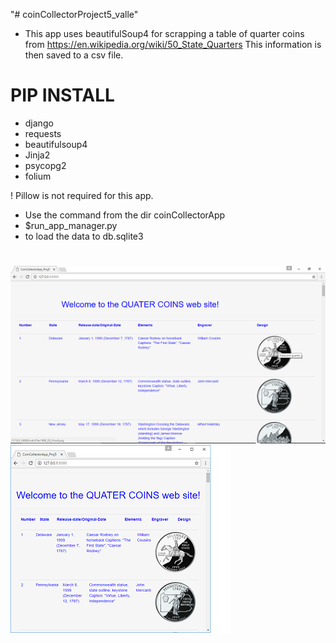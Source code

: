 "# coinCollectorProject5_valle"

* This app uses beautifulSoup4 for scrapping a table of quarter coins from
	https://en.wikipedia.org/wiki/50_State_Quarters
	This information is then saved to a csv file.

# PIP INSTALL
* django
* requests
* beautifulsoup4
* Jinja2
* psycopg2
* folium

! Pillow is not required for this app.


* Use the  command from the dir coinCollectorApp
* $run_app_manager.py
* to load the data to db.sqlite3

#
![alt text](coinCollectorApp/screenshots/quaters_page.png "Screen shot of site")
![alt text](coinCollectorApp/screenshots/page.png "Smaller screen view")
